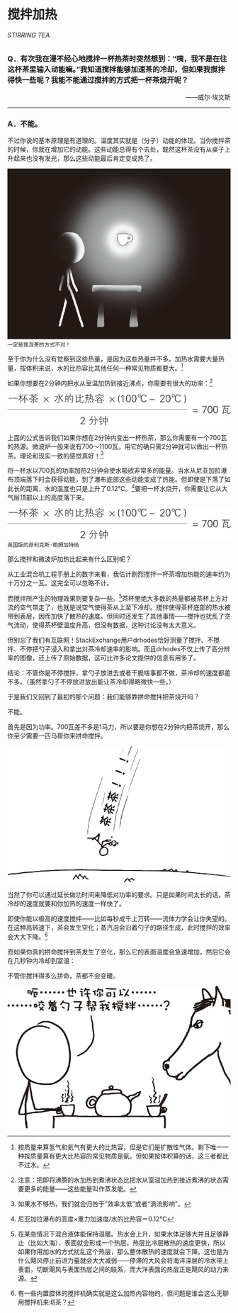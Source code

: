 # 搅拌加热
###### STIRRING TEA
### Q．有次我在漫不经心地搅拌一杯热茶时突然想到：“咦，我不是在往这杯茶里输入动能嘛。”我知道搅拌能够加速茶的冷却，但如果我搅拌得快一些呢？我能不能通过搅拌的方式把一杯茶烧开呢？
<p align="right">——威尔·埃文斯</p>

***
### A．不能。
不过你说的基本原理是有道理的。温度其实就是（分子）动能的体现。当你搅拌茶的时候，你就在增加它的动能。这些动能总得有个去处，既然这杯茶没有从桌子上升起来也没有发光，那么这些动能最后肯定变成热了。

![1](./imgs/ST-1.png)   
`一定是我泡茶的方式不对！`

至于你为什么没有觉察到这些热量，是因为这些热量并不多。加热水需要大量热量，按体积来说，水的比热容比其他任何一种常见物质都要大。[^1]

如果你想要在2分钟内把水从室温加热到接近沸点，你需要有很大的功率：[^2]

![2](./imgs/ST-2.png) 

上面的公式告诉我们如果你想在2分钟内变出一杯热茶，那么你需要有一个700瓦的热源。微波炉一般来说有700～1100瓦，用它的确只需2分钟就可以做出一杯热茶。理论和现实一致的感觉真好！[^3]

将一杯水以700瓦的功率加热2分钟会使水吸收非常多的能量。当水从尼亚加拉瀑布顶端落下时会获得动能，到了瀑布底部这些动能变成了热能。但即使是下落了如此长的距离，水的温度也只是上升了0.12℃。[^4]要把一杯水烧开，你需要让它从大气层顶部以上的高度落下来。

![2](./imgs/ST-2.png)   
`英国版的菲利克斯·鲍姆加特纳`

那么搅拌和微波炉加热比起来有什么区别呢？

从工业混合机工程手册上的数字来看，我估计剧烈搅拌一杯茶增加热能的速率约为十万分之一瓦。这完全可以忽略不计。

而搅拌所产生的物理效果则要复杂一些。[^5]茶杯里绝大多数的热量都被茶杯上方对流的空气带走了，也就是说空气使得茶从上至下冷却。搅拌使得茶杯底部的热水被带到表层，因而加快了散热的速度。但同时还发生了其他事情——搅拌也扰乱了空气流动，使得茶杯壁温度升高，但没有数据，这种讨论没有太大意义。

但别忘了我们有互联网！StackExchange用户drhodes恰好测量了搅拌、不搅拌、不停把勺子浸入和拿出对茶冷却速率的影响。而且drhodes不仅上传了高分辨率的图像，还上传了原始数据，这可比许多论文提供的信息有用多了。

结论：不管你是不停搅拌，拿勺子放进去或者干脆啥事都不做，茶冷却的速度都差不多。（虽然拿勺子不停放进放出能让茶冷却得略微快一些。）

于是我们又回到了最初的那个问题：我们能够靠拼命搅拌把茶烧开吗？

不能。

首先是因为功率。700瓦差不多是1马力，所以要是你想在2分钟内把茶烧开，那么你至少需要一匹马帮你来拼命搅拌。

![3](./imgs/ST-3.png) 

当然了你可以通过延长做功时间来降低对功率的要求。只是如果时间太长的话，茶冷却的速度就要和你加热的速度一样快了。

即使你能以极高的速度搅拌——比如每秒成千上万转——流体力学会让你失望的。在这种高转速下，茶会发生空化；蒸汽泡会沿着勺子的路径生成，此时搅拌的效率会大大下降。[^6]

而如果你真的拼命搅拌到茶发生了空化，那么它的表面温度会急速增加，然后它会在几秒钟内冷却到室温：

不管你搅拌得多么拼命，茶都不会变暖。

![4](./imgs/ST-4.png) 

[^1]:按质量来算氢气和氦气有更大的比热容，但是它们是扩散性气体。剩下唯一一种按质量算有更大比热容的常见物质是氨。但如果按体积算的话，这三者都比不过水。
[^2]:注意：把即将沸腾的水加热到煮沸状态比把水从室温加热到接近煮沸的状态需要更多的能量——这些能量叫作蒸发能。
[^3]:如果水不够热，我们就会归咎于“效率太低”或者“涡流影响”。
[^4]:尼亚加拉瀑布的高度×重力加速度/水的比热容＝0.12℃
[^5]:在某些情况下混合液体能保持温暖。热水会上升，如果水体足够大并且足够静止（比如大海），表面就会形成一个热层。热层比冷层散热的速度更快，所以如果你用加水的方式扰乱这个热层，那么整体散热的速度就会下降。这也是为什么飓风停止前进力量就会大大减弱——停滞的大风会将海洋深层的冷水带上表面，切断飓风与表面热层之间的联系，而大洋表面的热层正是飓风的动力来源。
[^6]:有一些内置腔体的搅拌机确实就是这么加热内容物的，但问题是谁会这么无聊用搅拌机来沏茶？
